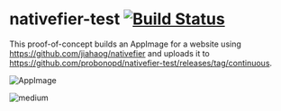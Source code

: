 # nativefier-test [![Build Status](https://travis-ci.com/probonopd/nativefier-test.svg?branch=master)](https://travis-ci.com/probonopd/nativefier-test)

This proof-of-concept builds an AppImage for a website using https://github.com/jiahaog/nativefier and uploads it to https://github.com/probonopd/nativefier-test/releases/tag/continuous.

![AppImage](https://user-images.githubusercontent.com/2480569/80536659-3bd0ed80-8992-11ea-9fd3-ab2410e2dbff.png)

![medium](https://user-images.githubusercontent.com/2480569/80536578-1ba12e80-8992-11ea-9775-45bcb1c36371.png)
